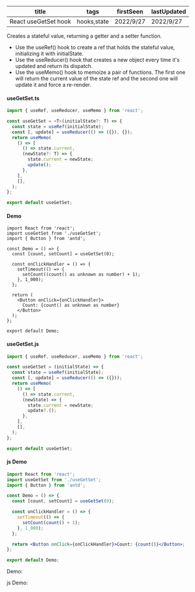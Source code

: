 | title                | tags        | firstSeen | lastUpdated |
| -------------------- | ----------- | --------- | ----------- |
| React useGetSet hook | hooks,state | 2022/9/27 | 2022/9/27   |

Creates a stateful value, returning a getter and a setter function.

- Use the useRef() hook to create a ref that holds the stateful value, initializing it with initialState.
- Use the useReducer() hook that creates a new object every time it's updated and return its dispatch.
- Use the useMemo() hook to memoize a pair of functions. The first one will return the current value of the state ref and the second one will update it and force a re-render.

#### useGetSet.ts

```ts
import { useRef, useReducer, useMemo } from 'react';

const useGetSet = <T>(initialState?: T) => {
  const state = useRef(initialState);
  const [, update] = useReducer(() => ({}), {});
  return useMemo(
    () => [
      () => state.current,
      (newState?: T) => {
        state.current = newState;
        update();
      },
    ],
    [],
  );
};

export default useGetSet;
```

#### Demo

```tsx | pure
import React from 'react';
import useGetSet from './useGetSet';
import { Button } from 'antd';

const Demo = () => {
  const [count, setCount] = useGetSet(0);

  const onClickHandler = () => {
    setTimeout(() => {
      setCount((count() as unknown as number) + 1);
    }, 1_000);
  };

  return (
    <Button onClick={onClickHandler}>
      Count: {count() as unknown as number}
    </Button>
  );
};

export default Demo;
```

#### useGetSet.js

```js
import { useRef, useReducer, useMemo } from 'react';

const useGetSet = (initialState) => {
  const state = useRef(initialState);
  const [, update] = useReducer(() => ({}));
  return useMemo(
    () => [
      () => state.current,
      (newState) => {
        state.current = newState;
        update?.();
      },
    ],
    [],
  );
};

export default useGetSet;
```

#### js Demo

```jsx | pure
import React from 'react';
import useGetSet from './useGetSet';
import { Button } from 'antd';

const Demo = () => {
  const [count, setCount] = useGetSet(0);

  const onClickHandler = () => {
    setTimeout(() => {
      setCount(count() + 1);
    }, 1_000);
  };

  return <Button onClick={onClickHandler}>Count: {count()}</Button>;
};

export default Demo;
```

Demo:

<code src="./Demo.tsx"></code>

js Demo:

<code src="./js/Demo.jsx"></code>

